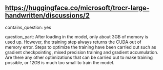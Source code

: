 ## https://huggingface.co/microsoft/trocr-large-handwritten/discussions/2

contains_question: yes

question_part: After loading in the model, only about 3GB of memory is used up. However, the training step always returns the CUDA out of memory error. Steps to optimize the training have been carried out such as gradient checkpointing, mixed precision training and gradient accumulation. Are there any other optimizations that can  be carried out to make training possible, or 12GB is much too small to train the model.